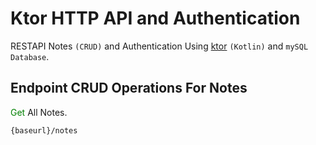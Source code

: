 # Ktor HTTP API and Authentication
RESTAPI Notes `(CRUD)` and Authentication Using [ktor](https://ktor.io/) `(Kotlin)` and `mySQL Database`.


## Endpoint CRUD Operations For Notes

<font color="green">Get</font> All Notes.
```
{baseurl}/notes
```
